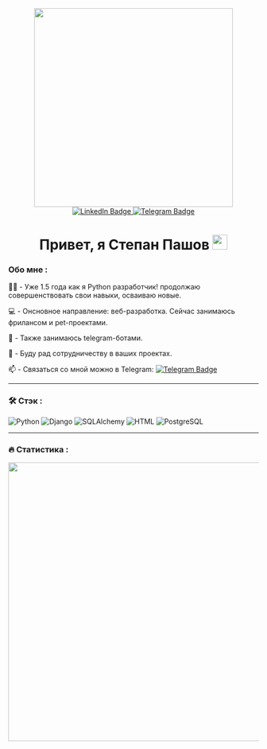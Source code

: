 <div id="header" align="center">
  <img src="https://i.giphy.com/media/v1.Y2lkPTc5MGI3NjExdG82dmRoM3BtOTB4anUwcTh2dWhwdmZnZGx5YTBjYzlsd2pvbjlmNiZlcD12MV9pbnRlcm5hbF9naWZfYnlfaWQmY3Q9Zw/L8K62iTDkzGX6/giphy.gif" width="400"/>
  
  <div id="badges">
  <a href="">
    <img src="https://img.shields.io/badge/LinkedIn-blue?style=for-the-badge&logo=linkedin&logoColor=white" alt="LinkedIn Badge"/>

  <a href="https://t.me/St_p44">
    <img src="https://img.shields.io/badge/Telegram-blue?style=for-the-badge&logo=telegram&logoColor=white" alt="Telegram Badge"/>
  </a>
</div>
<img src="https://komarev.com/ghpvc/?username=StPash&style=flat-square&color=blue" alt=""/>
<h1>
  Привет, я Степан Пашов 
  <img src="https://media.giphy.com/media/hvRJCLFzcasrR4ia7z/giphy.gif" width="30px"/>
</h1>
</div>

###  Обо мне :

:man_technologist: - Уже 1.5 года как я Python разработчик! продолжаю совершенствовать свои навыки, осваиваю новые.
  
:computer: - Онсновное направление: веб-разработка. Сейчас занимаюсь фрилансом и pet-проектами.

:robot: - Также занимаюсь telegram-ботами.

:handshake: - Буду рад сотрудничеству в ваших проектах.

:mailbox: - Связаться со мной можно в Telegram: [![Telegram Badge](https://img.shields.io/badge/-St_p44-blue?style=flat&logo=Telegram&logoColor=white)](https://t.me/St_p44)

---

### :hammer_and_wrench: Стэк :
![Python](https://img.shields.io/badge/Python-F7DF1E?style=for-the-badge&logo=python&logoColor=black)
![Django](https://img.shields.io/badge/Django-316192?style=for-the-badge&logo=django&logoColor=white)
![SQLAlchemy](https://img.shields.io/badge/SQLAlchemy-6DA55F?style=for-the-badge&logo=sqlalchemy&logoColor=white)
![HTML](https://img.shields.io/badge/html-%2320232a.svg?style=for-the-badge&logo=html&logoColor=%2361DAFB)
![PostgreSQL](https://img.shields.io/badge/PostgreSQL-%23593d88.svg?style=for-the-badge&logo=postgresql&logoColor=white)

---

### :fire: Статистика :
<div>
        <img src="http://github-profile-summary-cards.vercel.app/api/cards/profile-details?username=StPash&theme=github" width="561"/>  <br>    
</div>
